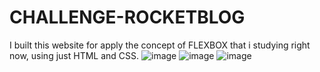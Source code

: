 # CHALLENGE-ROCKETBLOG

I built this website for apply the concept of FLEXBOX that i studying right now, using just HTML and CSS.
![image](https://user-images.githubusercontent.com/61715137/156948705-b24f30a0-d7d1-41d9-b14e-0fb7d9f0084f.png)
![image](https://user-images.githubusercontent.com/61715137/156948749-0c2fbb20-c840-4ae8-8691-ae8edce2b567.png)
![image](https://user-images.githubusercontent.com/61715137/156948767-16e282c0-16e9-4326-83a0-669d228f8b4d.png)

